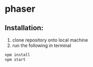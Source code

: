 # phaser

## Installation:
  1. clone repository onto local machine
  2. run the following in terminal

``` html
npm install
npm start
```
